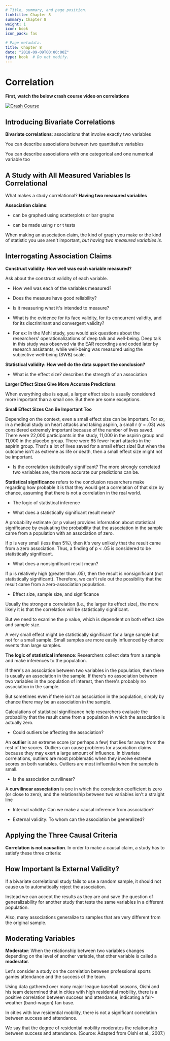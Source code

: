 ```yaml
---
# Title, summary, and page position.
linktitle: Chapter 8
summary: Chapter 8
weight: 1
icon: book
icon_pack: fas

# Page metadata.
title: Chapter 8
date: "2018-09-09T00:00:00Z"
type: book  # Do not modify.
---
```


# Correlation

**First, watch the below crash course video on correlations**

[![Crash Course](http://img.youtube.com/vi/GtV-VYdNt_g/0.jpg)](http://www.youtube.com/watch?v=GtV-VYdNt_g "Correlation Crash Course")


## Introducing Bivariate Correlations

**Bivariate correlations**: associations that involve exactly two variables

You can describe associations between two quantitative variables

You can describe associations with one categorical and one numerical variable too

## A Study with All Measured Variables Is Correlational

What makes a study correlational? **Having two measured variables**

**Association claims**: 

* can be graphed using scatterplots or bar graphs

* can be made using r or t tests

When making an association claim, the kind of graph you make or the kind of statistic you use aren't important, *but having two measured variables is.*

## Interrogating Association Claims

**Construct validity: How well was each variable measured?**

Ask about the construct validity of each variable.

* How well was each of the variables measured?

* Does the measure have good reliability? 

* Is it measuring what it's intended to measure? 

* What is the evidence for its face validity, for its concurrent validity, and for its discriminant and convergent validity?

* For ex: In the Mehl study, you would ask questions about the researchers' operationalizations of deep talk and well-being. Deep talk in this study was observed via the EAR recordings and coded later by research assistants, while well-being was measured using the subjective well-being (SWB) scale.





**Statistical validity: How well do the data support the conclusion?**

* What is the effect size? describes the strength of an association


**Larger Effect Sizes Give More Accurate Predictions** 

When everything else is equal, a larger effect size is usually considered more important than a small one. But there are some exceptions.

**Small Effect Sizes Can Be Important Too**

Depending on the context, even a small effect size can be important. 
For ex, in a medical study on heart attacks and taking aspirin, a small r (r = .03) was considered extremely important because of the number of lives saved. There were 22,000 participants in the study, 11,000 in the aspirin group and 11,000 in the placebo group. There were 85 fewer heart attacks in the aspirin group. That's a lot of lives saved for a small effect size! But when the outcome isn't as extreme as life or death, then a small effect size might not be important.  

* Is the correlation statistically significant? The more strongly correlated two variables are, the more accurate our predictions can be.  

**Statistical significance** refers to the conclusion researchers make regarding how probable it is that they would get a correlation of that size by chance, assuming that there is not a correlation in the real world.

* The logic of statistical inference

* What does a statistically significant result mean?

A probability estimate (or p value) provides information about statistical significance by evaluating the probability that the association in the sample came from a population with an association of zero.
 
If p is very small (less than 5%), then it's very unlikely that the result came from a zero association. 
Thus, a finding of p < .05 is considered to be statistically significant.

* What does a nonsignificant result mean?

If p is relatively high (greater than .05), then the result is nonsignificant  (not statistically significant).
Therefore, we can't rule out the possibility that the result came from a zero-association population.

* Effect size, sample size, and significance 

Usually the stronger a correlation (i.e., the larger its effect size), the more likely it is that the correlation will be statistically significant. 

But we need to examine the p value, which is dependent on both effect size and sample size. 

A very small effect might be statistically significant for a large sample but not for a small sample. Small samples are more easily influenced by chance events than large samples.


**The logic of statistical inference**: Researchers collect data from a sample and make inferences to the population. 

If there's an association between two variables in the population, then there is usually an association in the sample. If there's no association between two variables in the population of interest, then there's probably no association in the sample. 

But sometimes even if there isn't an association in the population, simply by chance there may be an association in the sample. 

Calculations of statistical significance help researchers evaluate the probability that the result came from a population in which the association is actually zero.


* Could outliers be affecting the association?

An **outlier** is an extreme score (or perhaps a few) that lies far away from the rest of the scores. Outliers can cause problems for association claims because they may exert a large amount of influence. In bivariate correlations, outliers are most problematic when they involve extreme scores on both variables. Outliers are most influential when the sample is small. 

* Is the association curvilinear?

A **curvilinear association** is one in which the correlation coefficient is zero (or close to zero), and the relationship between two variables isn't a straight line

* Internal validity: Can we make a causal inference from association?

* External validity: To whom can the association be generalized?

## Applying the Three Causal Criteria

**Correlation is not causation**. In order to make a causal claim, a study has to satisfy these three criteria:

## How Important Is External Validity?

If a bivariate correlational study fails to use a random sample, it should not cause us to automatically reject the association. 

Instead we can accept the results as they are and save the question of generalizability for another study that tests the same variables in a different population. 

Also, many associations generalize to samples that are very different from the original sample. 

## Moderating Variables

**Moderator**: When the relationship between two variables changes depending on the level of another variable, that other variable is called a **moderator**.

Let's consider a study on the correlation between professional sports games attendance and the success of the team. 

Using data gathered over many major league baseball seasons, Oishi and his team determined that in cities with high residential mobility, there is a positive correlation between success and attendance, indicating a fair-weather (band-wagon) fan base. 

In cities with low residential mobility, there is not a significant correlation between success and attendance. 

We say that the degree of residential mobility moderates the relationship between success and attendance. (Source: Adapted from Oishi et al., 2007.)

